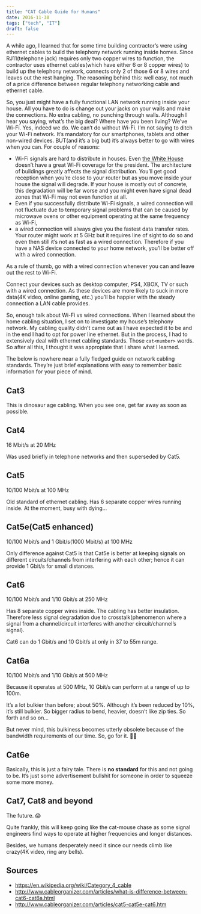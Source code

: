 ```yaml
---
title: "CAT Cable Guide for Humans"
date: 2016-11-30
tags: ["tech", "IT"]
draft: false
---
```


A while ago, I learned that for some time building contractor’s were using ethernet cables to build the telephony network running inside homes. Since RJ11(telephone jack) requires only two copper wires to function, the contractor uses ethernet cables(which have either 6 or 8 copper wires) to build up the telephony network, connects only 2 of those 6 or 8 wires and leaves out the rest hanging. The reasoning behind this: well easy, not much of a price difference between regular telephony networking cable and ethernet cable.

So, you just might have a fully functional LAN network running inside your house. All you have to do is change out your jacks on your walls and make the connections. No extra cabling, no punching through walls. Although I hear you saying, what’s the big deal? Where have you been living? We’ve Wi-Fi. Yes, indeed we do. We can’t do without Wi-Fi. I’m not saying to ditch your Wi-Fi network. It’s mandatory for our smartphones, tablets and other non-wired devices. BUT(and it’s a big but) it’s always better to go with wires when you can. For couple of reasons:
 - Wi-Fi signals are hard to distribute in houses. Even [the White House](http://www.theverge.com/2016/2/8/10937580/white-house-wifi-is-bad) doesn’t have a great Wi-Fi coverage for the president. The architecture of buildings greatly affects the signal distribution. You’ll get good reception when you’re close to your router but as you move inside your house the signal will degrade. If your house is mostly out of concrete, this degradation will be far worse and you might even have signal dead zones that Wi-Fi may not even function at all.
 - Even if you successfully distribute Wi-Fi signals, a wired connection will not fluctuate due to temporary signal problems that can be caused by microwave ovens or other equipment operating at the same frequency as Wi-Fi,
 - a wired connection will always give you the fastest data transfer rates. Your router might work at 5 GHz but it requires line of sight to do so and even then still it’s not as fast as a wired connection. Therefore if you have a NAS device connected to your home network, you’ll be better off with a wired connection.

As a rule of thumb, go with a wired connection whenever you can and leave out the rest to Wi-Fi.

Connect your devices such as desktop computer, PS4, XBOX, TV or such with a wired connection. As these devices are more likely to suck in more data(4K video, online gaming, etc.) you’ll be happier with the steady connection a LAN cable provides.

So, enough talk about Wi-Fi vs wired connections. When I learned about the home cabling situation, I set on to investigate my house’s telephony network. My cabling quality didn’t came out as I have expected it to be and in the end I had to opt for power line ethernet. But in the process, I had to extensively deal with ethernet cabling standards. Those `cat<number>` words. So after all this, I thought it was appropiate that I share what I learned.

The below is nowhere near a fully fledged guide on network cabling standards. They’re just brief explanations with easy to remember basic information for your piece of mind.

## Cat3
This is dinosaur age cabling. When you see one, get far away as soon as possible.

## Cat4
16 Mbit/s at 20 MHz

Was used briefly in telephone networks and then superseded by Cat5.

## Cat5
10/100 Mbit/s at 100 MHz

Old standard of ethernet cabling. Has 6 separate copper wires running inside. At the moment, busy with dying…

## Cat5e(Cat5 enhanced)
10/100 Mbit/s and 1 Gbit/s(1000 Mbit/s) at 100 MHz

Only difference against Cat5 is that Cat5e is better at keeping signals on different circuits/channels from interfering with each other; hence it can provide 1 Gbit/s for small distances.

## Cat6
10/100 Mbit/s and 1/10 Gbit/s at 250 MHz

Has 8 separate copper wires inside. The cabling has better insulation. Therefore less signal degradation due to crosstalk(phenomenon where a signal from a channel/circuit interferes with another circuit/channel’s signal).

Cat6 can do 1 Gbit/s and 10 Gbit/s at only in 37 to 55m range.

## Cat6a
10/100 Mbit/s and 1/10 Gbit/s at 500 MHz

Because it operates at 500 MHz, 10 Gbit/s can perform at a range of up to 100m.

It’s a lot bulkier than before; about 50%. Although it’s been reduced by 10%, it’s still bulkier. So bigger radius to bend, heavier, doesn’t like zip ties. So forth and so on…

But never mind, this bulkiness becomes utterly obsolete because of the bandwidth requirements of our time. So, go for it. 👍🏻

## Cat6e
Basically, this is just a fairy tale. There is **no standard** for this and not going to be. It’s just some advertisement bullshit for someone in order to squeeze some more money.

## Cat7, Cat8 and beyond
The future. 😱

Quite frankly, this will keep going like the cat-mouse chase as some signal engineers find ways to operate at higher frequencies and longer distances.

Besides, we humans desperately need it since our needs climb like crazy(4K video, ring any bells).

## Sources
- https://en.wikipedia.org/wiki/Category_4_cable
- http://www.cableorganizer.com/articles/what-is-difference-between-cat6-cat6a.html
- http://www.cableorganizer.com/articles/cat5-cat5e-cat6.htm
